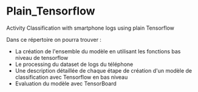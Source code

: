 # Plain_Tensorflow
Activity Classification with smartphone logs using plain Tensorflow

Dans ce répertoire on pourra trouver :
- La création de l'ensemble du modèle en utilisant les fonctions bas niveau de tensorflow
- Le processing du dataset de logs du téléphone
- Une description détaillée de chaque étape de création d'un modèle de classification avec Tensorflow en bas niveau
- Evaluation du modèle avec TensorBoard
